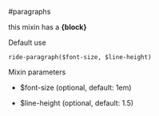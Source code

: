#paragraphs

this mixin has a **{block}**

Default use

```
ride-paragraph($font-size, $line-height)
```

Mixin parameters

* $font-size (optional, default: 1em)

* $line-height (optional, default: 1.5)